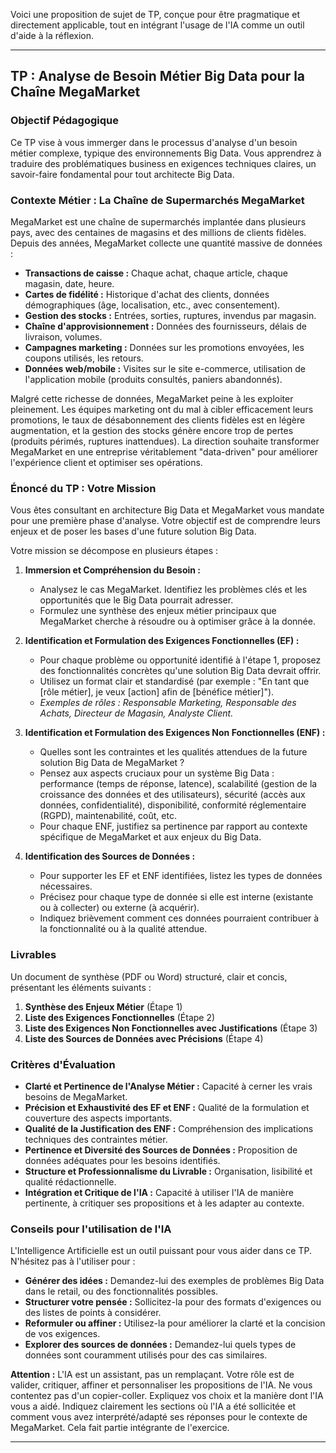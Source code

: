 Voici une proposition de sujet de TP, conçue pour être pragmatique et directement applicable, tout en intégrant l'usage de l'IA comme un outil d'aide à la réflexion.

---

## TP : Analyse de Besoin Métier Big Data pour la Chaîne MegaMarket

### Objectif Pédagogique

Ce TP vise à vous immerger dans le processus d'analyse d'un besoin métier complexe, typique des environnements Big Data. Vous apprendrez à traduire des problématiques business en exigences techniques claires, un savoir-faire fondamental pour tout architecte Big Data.

### Contexte Métier : La Chaîne de Supermarchés MegaMarket

MegaMarket est une chaîne de supermarchés implantée dans plusieurs pays, avec des centaines de magasins et des millions de clients fidèles. Depuis des années, MegaMarket collecte une quantité massive de données :

*   **Transactions de caisse :** Chaque achat, chaque article, chaque magasin, date, heure.
*   **Cartes de fidélité :** Historique d'achat des clients, données démographiques (âge, localisation, etc., avec consentement).
*   **Gestion des stocks :** Entrées, sorties, ruptures, invendus par magasin.
*   **Chaîne d'approvisionnement :** Données des fournisseurs, délais de livraison, volumes.
*   **Campagnes marketing :** Données sur les promotions envoyées, les coupons utilisés, les retours.
*   **Données web/mobile :** Visites sur le site e-commerce, utilisation de l'application mobile (produits consultés, paniers abandonnés).

Malgré cette richesse de données, MegaMarket peine à les exploiter pleinement. Les équipes marketing ont du mal à cibler efficacement leurs promotions, le taux de désabonnement des clients fidèles est en légère augmentation, et la gestion des stocks génère encore trop de pertes (produits périmés, ruptures inattendues). La direction souhaite transformer MegaMarket en une entreprise véritablement "data-driven" pour améliorer l'expérience client et optimiser ses opérations.

### Énoncé du TP : Votre Mission

Vous êtes consultant en architecture Big Data et MegaMarket vous mandate pour une première phase d'analyse. Votre objectif est de comprendre leurs enjeux et de poser les bases d'une future solution Big Data.

Votre mission se décompose en plusieurs étapes :

1.  **Immersion et Compréhension du Besoin :**
    *   Analysez le cas MegaMarket. Identifiez les problèmes clés et les opportunités que le Big Data pourrait adresser.
    *   Formulez une synthèse des enjeux métier principaux que MegaMarket cherche à résoudre ou à optimiser grâce à la donnée.

2.  **Identification et Formulation des Exigences Fonctionnelles (EF) :**
    *   Pour chaque problème ou opportunité identifié à l'étape 1, proposez des fonctionnalités concrètes qu'une solution Big Data devrait offrir.
    *   Utilisez un format clair et standardisé (par exemple : "En tant que [rôle métier], je veux [action] afin de [bénéfice métier]").
    *   *Exemples de rôles : Responsable Marketing, Responsable des Achats, Directeur de Magasin, Analyste Client.*

3.  **Identification et Formulation des Exigences Non Fonctionnelles (ENF) :**
    *   Quelles sont les contraintes et les qualités attendues de la future solution Big Data de MegaMarket ?
    *   Pensez aux aspects cruciaux pour un système Big Data : performance (temps de réponse, latence), scalabilité (gestion de la croissance des données et des utilisateurs), sécurité (accès aux données, confidentialité), disponibilité, conformité réglementaire (RGPD), maintenabilité, coût, etc.
    *   Pour chaque ENF, justifiez sa pertinence par rapport au contexte spécifique de MegaMarket et aux enjeux du Big Data.

4.  **Identification des Sources de Données :**
    *   Pour supporter les EF et ENF identifiées, listez les types de données nécessaires.
    *   Précisez pour chaque type de donnée si elle est interne (existante ou à collecter) ou externe (à acquérir).
    *   Indiquez brièvement comment ces données pourraient contribuer à la fonctionnalité ou à la qualité attendue.

### Livrables

Un document de synthèse (PDF ou Word) structuré, clair et concis, présentant les éléments suivants :

1.  **Synthèse des Enjeux Métier** (Étape 1)
2.  **Liste des Exigences Fonctionnelles** (Étape 2)
3.  **Liste des Exigences Non Fonctionnelles avec Justifications** (Étape 3)
4.  **Liste des Sources de Données avec Précisions** (Étape 4)

### Critères d'Évaluation

*   **Clarté et Pertinence de l'Analyse Métier :** Capacité à cerner les vrais besoins de MegaMarket.
*   **Précision et Exhaustivité des EF et ENF :** Qualité de la formulation et couverture des aspects importants.
*   **Qualité de la Justification des ENF :** Compréhension des implications techniques des contraintes métier.
*   **Pertinence et Diversité des Sources de Données :** Proposition de données adéquates pour les besoins identifiés.
*   **Structure et Professionnalisme du Livrable :** Organisation, lisibilité et qualité rédactionnelle.
*   **Intégration et Critique de l'IA :** Capacité à utiliser l'IA de manière pertinente, à critiquer ses propositions et à les adapter au contexte.

### Conseils pour l'utilisation de l'IA

L'Intelligence Artificielle est un outil puissant pour vous aider dans ce TP. N'hésitez pas à l'utiliser pour :

*   **Générer des idées :** Demandez-lui des exemples de problèmes Big Data dans le retail, ou des fonctionnalités possibles.
*   **Structurer votre pensée :** Sollicitez-la pour des formats d'exigences ou des listes de points à considérer.
*   **Reformuler ou affiner :** Utilisez-la pour améliorer la clarté et la concision de vos exigences.
*   **Explorer des sources de données :** Demandez-lui quels types de données sont couramment utilisés pour des cas similaires.

**Attention :** L'IA est un assistant, pas un remplaçant. Votre rôle est de valider, critiquer, affiner et personnaliser les propositions de l'IA. Ne vous contentez pas d'un copier-coller. Expliquez vos choix et la manière dont l'IA vous a aidé. Indiquez clairement les sections où l'IA a été sollicitée et comment vous avez interprété/adapté ses réponses pour le contexte de MegaMarket. Cela fait partie intégrante de l'exercice.

---
